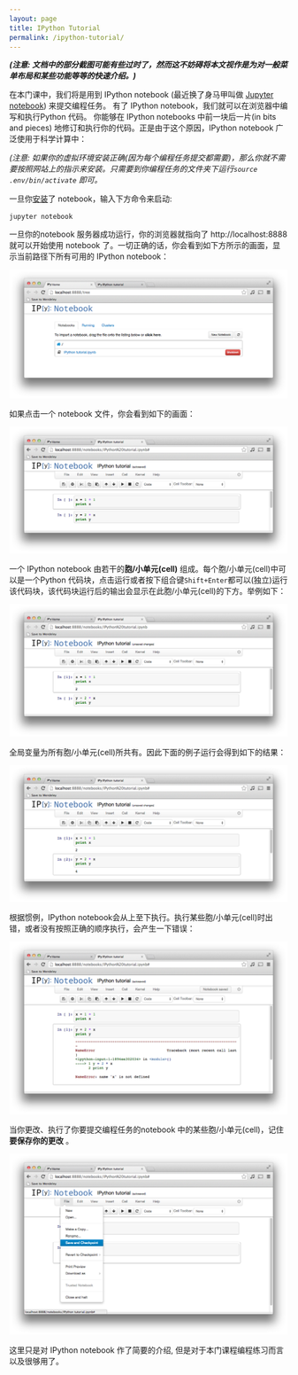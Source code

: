 ```yaml
---
layout: page
title: IPython Tutorial
permalink: /ipython-tutorial/
---
```


***(注意: 文档中的部分截图可能有些过时了，然而这不妨碍将本文视作是为对一般菜单布局和某些功能等等的快速介绍。)***

在本门课中，我们将是用到 IPython notebook (最近换了身马甲叫做
[Jupyter notebook](https://jupyter.org/)) 来提交编程任务。
有了 IPython notebook，我们就可以在浏览器中编写和执行Python 代码。
你能够在 IPython notebooks 中前一块后一片(in bits 
and pieces) 地修订和执行你的代码。正是由于这个原因，IPython notebook 广泛使用于科学计算中：

*(注意: 如果你的虚拟环境安装正确(因为每个编程任务提交都需要)，那么你就不需要按照网站上的指示来安装。只需要到你编程任务的文件夹下运行`source .env/bin/activate` 即可。*

一旦你[安装](http://jupyter.org/install.html)了 notebook，输入下方命令来启动:

```
jupyter notebook
```

一旦你的notebook 服务器成功运行，你的浏览器就指向了 http://localhost:8888 就可以开始使用 notebook 了。一切正确的话，你会看到如下方所示的画面，显示当前路径下所有可用的 IPython notebook：

<div class='fig figcenter'>
  <img src='/assets/ipython-tutorial/file-browser.png'>
</div>

如果点击一个 notebook 文件，你会看到如下的画面：

<div class='fig figcenter'>
  <img src='/assets/ipython-tutorial/notebook-1.png'>
</div>

一个 IPython notebook 由若干的**胞/小单元(cell)** 组成。每个胞/小单元(cell)中可以是一个Python 代码块，点击运行或者按下组合键`Shift+Enter`都可以(独立)运行该代码块，该代码块运行后的输出会显示在此胞/小单元(cell)的下方。举例如下：

<div class='fig figcenter'>
  <img src='/assets/ipython-tutorial/notebook-2.png'>
</div>

全局变量为所有胞/小单元(cell)所共有。因此下面的例子运行会得到如下的结果：

<div class='fig figcenter'>
  <img src='/assets/ipython-tutorial/notebook-3.png'>
</div>

根据惯例，IPython notebook会从上至下执行。执行某些胞/小单元(cell)时出错，或者没有按照正确的顺序执行，会产生一下错误：

<div class='fig figcenter'>
  <img src='/assets/ipython-tutorial/notebook-error.png'>
</div>

当你更改、执行了你要提交编程任务的notebook 中的某些胞/小单元(cell)，记住**要保存你的更改** 。

<div class='fig figcenter'>
  <img src='/assets/ipython-tutorial/save-notebook.png'>
</div>

这里只是对 IPython notebook 作了简要的介绍, 但是对于本门课程编程练习而言以及很够用了。
